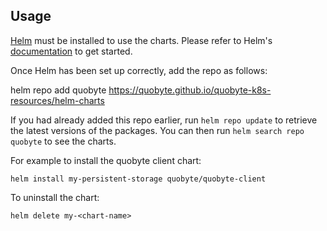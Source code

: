 ## Usage

[Helm](https://helm.sh) must be installed to use the charts.  Please refer to
Helm's [documentation](https://helm.sh/docs) to get started.

Once Helm has been set up correctly, add the repo as follows:

  helm repo add quobyte https://quobyte.github.io/quobyte-k8s-resources/helm-charts

If you had already added this repo earlier, run `helm repo update` to retrieve
the latest versions of the packages.  You can then run `helm search repo
quobyte` to see the charts.

For example to install the quobyte client chart:

    helm install my-persistent-storage quobyte/quobyte-client

To uninstall the chart:

    helm delete my-<chart-name>
